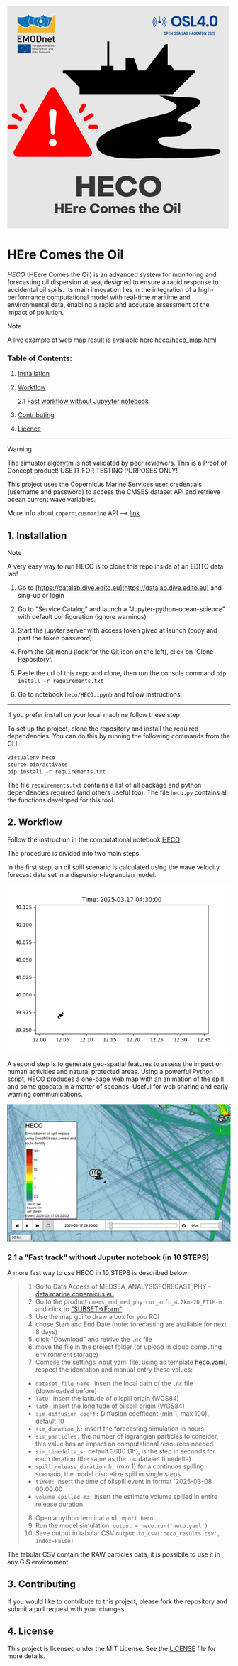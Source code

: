![img](markdown_assets/HECO-4.png)

# HEre Comes the Oil

*HECO* (HEere Comes the Oil) is an advanced system for monitoring and forecasting oil dispersion at sea, designed to ensure a rapid response to accidental oil spills. Its main innovation lies in the integration of a high-performance computational model with real-time maritime and environmental data, enabling a rapid and accurate assessment of the impact of pollution.

>[!note]
>A live example of web map result is available here [heco/heco_map.html](https://seaquestteam.github.io/HECO/heco/heco_map.html)

### Table of Contents:

1. [Installation](#1-installation)
2. [Workflow](#2-workflow)

    2.1 [Fast workflow without Jupyyter notebook](#21-fast-workflow)
3. [Contributing](#3-contributing)
4. [Licence](#4-license)

---

>[!Warning]
> The simuator algorytm is not validated by peer reviewers.
> This is a Proof of Concept product! USE IT FOR TESTING PURPOSES ONLY!

This project uses the Copernicus Marine Services user credentials (username and password) to access the CMSES dataset API and retrieve ocean current wave variables.

More info about `copernicusmarine` API --> [link](https://help.marine.copernicus.eu/en/articles/8287609-copernicus-marine-toolbox-api-open-a-dataset-or-read-a-dataframe-remotely)

## 1. Installation

>[!Note]
> A very easy way to run HECO is to clone this repo inside of an EDITO data lab!
>
> 1. Go to [https://datalab.dive.edito.eu](https://datalab.dive.edito.eu) and sing-up or login
>
> 2. Go to "Service Catalog" and launch a "Jupyter-python-ocean-science" with default configuration (ignore warnings)
>
> 3. Start the jupyter server with access token gived at launch (copy and past the token password)
>
> 4. From the Git menu (look for the Git icon on the left), click on 'Clone Repository'.
>
> 5. Paste the url of this repo and clone, then run the console command `pip install -r requirements.txt`
>
> 6. Go to notebook `heco/HECO.ipynb` and follow instructions.

---
If you prefer install on your local machine follow these step

To set up the project, clone the repository and install the required dependencies. You can do this by running the following commands from the CLI:

```
virtualenv heco 
source bin/activate
pip install -r requirements.txt
```

The file `requirements.txt` contains a list of all package and python dependencies required (and others useful too). The file `heco.py` contains all the functions developed for this tool.

## 2. Workflow

Follow the instruction in the computational notebook [HECO](heco/HECO.ipynb)

The procedure is divided into two main steps.

In the first step, an oil spill scenario is calculated using the wave velocity forecast data set in a dispersion-lagrangian model.

![gif](markdown_assets/scatter.gif)

A second step is to generate geo-spatial features to assess the impact on human activities and natural protected areas. Using a powerful Python script, HECO produces a one-page web map with an animation of the spill and some geodata in a matter of seconds. Useful for web sharing and early warning communications.


![hecomap](markdown_assets/heco_map_LD.gif)

### 2.1 a "Fast track" without Juputer notebook (in 10 STEPS)

A more fast way to use HECO in 10 STEPS is described below:
>
>1. Go to Data Access of MEDSEA_ANALYSISFORECAST_PHY - [data.marine.copernicus.eu](https://data.marine.copernicus.eu/product/MEDSEA_ANALYSISFORECAST_PHY_006_013/description)
>2. Go to the product `cmems_mod_med_phy-cur_anfc_4.2km-2D_PT1H-m` and click to ["SUBSET->Form"](https://data.marine.copernicus.eu/product/MEDSEA_ANALYSISFORECAST_PHY_006_013/download?dataset=cmems_mod_med_phy-cur_anfc_4.2km-2D_PT1H-m_202411)
>3. Use the map gui to draw a box for you ROI
>4. chose Start and End Date (note: forecasting are available for next 8 days)
>5. click "Download" and retrive the `.nc` file
>6. move the file in the project folder (or upload in cloud computing environment storage)
>7. Compile the settings input yaml file, using as template [heco.yaml](heco/heco.yaml), respect the identation and manual entry these values:
>
> - `dataset_file_name:` insert the local path of the `.nc` file (downloaded before)
> - `lat0:` insert the latitude of oilspill origin (WGS84)
> - `lat0:` insert the longitude of oilspill origin (WGS84)
> - `sim_diffusion_coeff:` Diffusion coefficent (min 1, max 100), default 10
> - `sim_duration_h:` insert the forecasting simulation in hours
> - `sim_particles:` the number of lagrangian particles to consider, this value has an impact on computational resources needed
> - `sim_timedelta_s:` default 3600 (1h), is the step in seconds for each iteration (the same as the .nc dataset timedelta)
> - `spill_release_duration_h:` (min 1) for a continuos spilling scenario, the model discretize spill in single steps.
> - `time0:` insert the time of oilspill event in format `2025-03-08 00:00:00
> - `volume_spilled_m3:` insert the estimate volume spilled in entire release duration.
>
> 8. Open a python terminal and `import heco`
> 9. Run the model simulation: `output = heco.run('heco.yaml')`
> 10. Save output in tabular CSV `output.to_csv('heco_results.csv', index=False)`

The tabular CSV contain the RAW particles data, it is possibile to use it in any GIS environment.

## 3. Contributing

If you would like to contribute to this project, please fork the repository and submit a pull request with your changes.

## 4. License

This project is licensed under the MIT License. See the [LICENSE](LICENSE) file for more details.